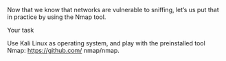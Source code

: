 Now that we know that networks are vulnerable to
sniffing, let’s us put that in practice by using the
Nmap tool.

Your task

Use Kali Linux as operating
system, and
play with the preinstalled
tool Nmap:
https://github.com/
nmap/nmap.
